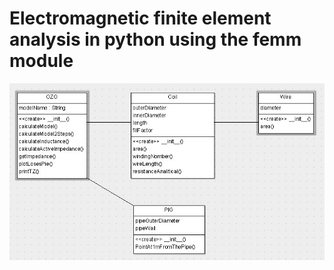 # Electromagnetic finite element analysis in python using the femm module
![UML dagram](UML__dagram.jpg)


